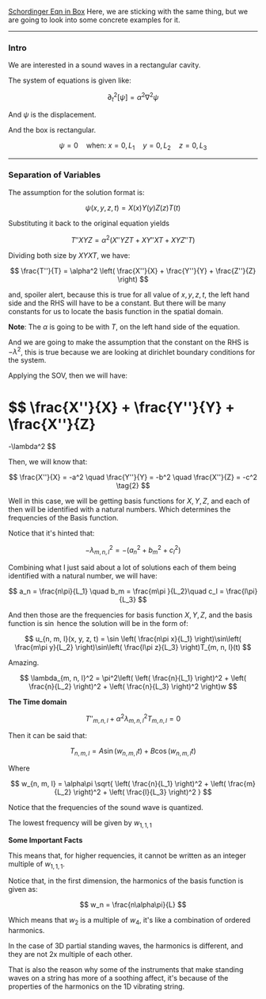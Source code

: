[Schordinger Eqn in Box](Schordinger%20Eqn%20in%20Box.md)
Here, we are sticking with the same thing, but we are going to look into some concrete examples for it. 


---
### **Intro**

We are interested in a sound waves in a rectangular cavity. 

The system of equations is given like: 

$$
\partial_t^2[\psi] = 
\alpha^2\nabla^2\psi
$$

And $\psi$ is the displacement. 

And the box is rectangular. 

$$
\psi = 0 \quad \text{when: } x = 0, L_1\quad y = 0, L_2\quad z = 0, L_3 
$$


---
### **Separation of Variables**

The assumption for the solution format is: 

$$
\psi(x, y, z, t) = X(x)Y(y)Z(z)T(t) 
\tag{1}
$$

Substituting it back to the original equation yields

$$
T''XYZ = \alpha^2(X''YZT + XY''XT + XYZ''T)
$$

Dividing both size by $XYXT$, we have: 

$$
\frac{T''}{T} = \alpha^2 \left(
        \frac{X''}{X}
        + 
        \frac{Y''}{Y}
        + 
        \frac{Z''}{Z}
\right)
$$

and, spoiler alert, because this is true for all value of $x, y, z, t$, the left hand side and the RHS will have to be a constant. But there will be many constants for us to locate the basis function in the spatial domain. 

**Note**: The $\alpha$ is going to be with $T$, on the left hand side of the equation. 

And we are going to make the assumption that the constant on the RHS is $-\lambda^2$, this is true because we are looking at dirichlet boundary conditions for the system. 

Applying the SOV, then we will have: 

$$
\frac{X''}{X}
+ 
\frac{Y''}{Y}
+ 
\frac{X''}{Z}
= 
-\lambda^2
$$


Then, we will know that: 

$$
\frac{X''}{X} = -a^2
\quad 
\frac{Y''}{Y} = -b^2
\quad 
\frac{X''}{Z} = -c^2
\tag{2}
$$


Well in this case, we will be getting basis functions for $X, Y, Z$, and each of then will be identified with a natural numbers. Which determines the frequencies of the Basis function. 

Notice that it's hinted that: 

$$
-\lambda^2_{m, n, l} = -(a^2_n  + b^2_m  + c^2_l)
$$

Combining what I just said about a lot of solutions each of them being identified with a natural number, we will have: 

$$
a_n = \frac{n\pi}{L_1} \quad b_m = \frac{m\pi }{L_2}\quad c_l = \frac{l\pi}{L_3}
$$


And then those are the frequencies for basis function $X, Y, Z$, and the basis function is $\sin$ hence the solution will be in the form of: 

$$
u_{n, m, l}(x, y, z, t) = \sin \left(
    \frac{n\pi x}{L_1}
\right)\sin\left(
    \frac{m\pi y}{L_2}
\right)\sin\left(
    \frac{l\pi z}{L_3}
\right)T_{m, n, l}(t)
$$

Amazing. 

$$
\lambda_{m, n, l}^2 = \pi^2\left(
    \left(
        \frac{n}{L_1}
    \right)^2
    + 
    \left(
        \frac{n}{L_2}
    \right)^2
    + 
    \left(
        \frac{n}{L_3}
    \right)^2
\right)w
$$


**The Time domain**

$$
T''_{m, n, l} + \alpha^2\lambda_{m, n, l}^2T_{m, n, l} = 0
$$

Then it can be said that: 

$$
T_{n, m, l} = A\sin(w_{n, m, l}t) + B\cos(w_{n, m, l}t)
$$

Where

$$
w_{n, m, l} = \alpha\pi \sqrt{ 
    \left(
        \frac{n}{L_1}
    \right)^2
    +
    \left(
        \frac{m}{L_2}
    \right)^2
    + 
    \left(
        \frac{l}{L_3}
    \right)^2
}
$$

Notice that the frequencies of the sound wave is quantized. 

The lowest frequency will be given by $w_{1, 1, 1}$ 

**Some Important Facts**

This means that, for higher requencies, it cannot be written as an integer multiple of $w_{1, 1, 1}$. 

Notice that, in the first dimension, the harmonics of the basis function is given as: 

$$
w_n = \frac{n\alpha\pi}{L}
$$

Which means that $w_2$ is a multiple of $w_4$, it's like a combination of ordered harmonics. 

In the case of 3D partial standing waves, the harmonics is different, and they are not 2x multiple of each other. 

That is also the reason why some of the instruments that make standing waves on a string has more of a soothing affect, it's because of the properties of the harmonics on the 1D vibrating string.   